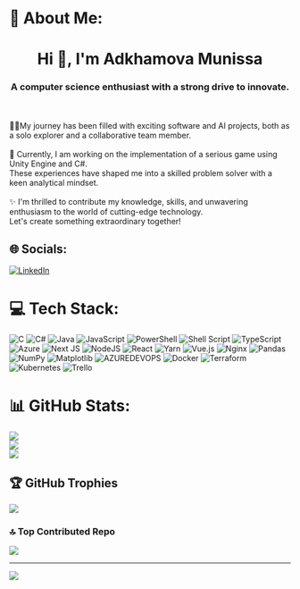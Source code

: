 # 💫 About Me:
<h1 align="center">Hi 👋, I'm Adkhamova Munissa</h1>
<h3 align="center">A computer science enthusiast with a strong drive to innovate.</h3> 
 <br><br>👨‍💻My journey has been filled with exciting software and AI projects, both as a solo explorer and a collaborative team member. <br><br>🔭 Currently, I am working on the implementation of a serious game using Unity Engine and C#. <br>  These experiences have shaped me into a skilled problem solver with a keen analytical mindset. <br><br> ✨ I'm thrilled to contribute my knowledge, skills, and unwavering enthusiasm to the world of cutting-edge technology. <br>Let's create something extraordinary together! 


## 🌐 Socials:
[![LinkedIn](https://img.shields.io/badge/LinkedIn-%230077B5.svg?logo=linkedin&logoColor=white)](https://www.linkedin.com/in/munissa-adkhamova-7b1464252/)

# 💻 Tech Stack:
![C](https://img.shields.io/badge/c-%2300599C.svg?style=flat&logo=c&logoColor=white) ![C#](https://img.shields.io/badge/c%23-%23239120.svg?style=flat&logo=csharp&logoColor=white) ![Java](https://img.shields.io/badge/java-%23ED8B00.svg?style=flat&logo=openjdk&logoColor=white) ![JavaScript](https://img.shields.io/badge/javascript-%23323330.svg?style=flat&logo=javascript&logoColor=%23F7DF1E) ![PowerShell](https://img.shields.io/badge/PowerShell-%235391FE.svg?style=flat&logo=powershell&logoColor=white) ![Shell Script](https://img.shields.io/badge/shell_script-%23121011.svg?style=flat&logo=gnu-bash&logoColor=white) ![TypeScript](https://img.shields.io/badge/typescript-%23007ACC.svg?style=flat&logo=typescript&logoColor=white) ![Azure](https://img.shields.io/badge/azure-%230072C6.svg?style=flat&logo=microsoftazure&logoColor=white) ![Next JS](https://img.shields.io/badge/Next-black?style=flat&logo=next.js&logoColor=white) ![NodeJS](https://img.shields.io/badge/node.js-6DA55F?style=flat&logo=node.js&logoColor=white) ![React](https://img.shields.io/badge/react-%2320232a.svg?style=flat&logo=react&logoColor=%2361DAFB) ![Yarn](https://img.shields.io/badge/yarn-%232C8EBB.svg?style=flat&logo=yarn&logoColor=white) ![Vue.js](https://img.shields.io/badge/vue.js-%2335495e.svg?style=flat&logo=vuedotjs&logoColor=%234FC08D) ![Nginx](https://img.shields.io/badge/nginx-%23009639.svg?style=flat&logo=nginx&logoColor=white) ![Pandas](https://img.shields.io/badge/pandas-%23150458.svg?style=flat&logo=pandas&logoColor=white) ![NumPy](https://img.shields.io/badge/numpy-%23013243.svg?style=flat&logo=numpy&logoColor=white) ![Matplotlib](https://img.shields.io/badge/Matplotlib-%23ffffff.svg?style=flat&logo=Matplotlib&logoColor=black) ![AZUREDEVOPS](https://img.shields.io/badge/azuredevops-0078D7.svg?style=flat&logo=azuredevops&logoColor=white&color=%230078D7) ![Docker](https://img.shields.io/badge/docker-%230db7ed.svg?style=flat&logo=docker&logoColor=white) ![Terraform](https://img.shields.io/badge/terraform-%235835CC.svg?style=flat&logo=terraform&logoColor=white) ![Kubernetes](https://img.shields.io/badge/kubernetes-%23326ce5.svg?style=flat&logo=kubernetes&logoColor=white) ![Trello](https://img.shields.io/badge/Trello-%23026AA7.svg?style=flat&logo=Trello&logoColor=white)
# 📊 GitHub Stats:
![](https://github-readme-stats.vercel.app/api?username=AdkhamovaMunissa&theme=vue-dark&hide_border=false&include_all_commits=false&count_private=false)<br/>
![](https://github-readme-streak-stats.herokuapp.com/?user=AdkhamovaMunissa&theme=vue-dark&hide_border=false)<br/>
![](https://github-readme-stats.vercel.app/api/top-langs/?username=AdkhamovaMunissa&theme=vue-dark&hide_border=false&include_all_commits=false&count_private=false&layout=compact)

## 🏆 GitHub Trophies
![](https://github-profile-trophy.vercel.app/?username=AdkhamovaMunissa&theme=radical&no-frame=false&no-bg=true&margin-w=4)

### 🔝 Top Contributed Repo
![](https://github-contributor-stats.vercel.app/api?username=AdkhamovaMunissa&limit=5&theme=dark&combine_all_yearly_contributions=true)

---
[![](https://visitcount.itsvg.in/api?id=AdkhamovaMunissa&icon=3&color=0)](https://visitcount.itsvg.in)

<!-- Proudly created with GPRM ( https://gprm.itsvg.in ) -->

<!--
**AdkhamovaMunissa/AdkhamovaMunissa** is a ✨ _special_ ✨ repository because its `README.md` (this file) appears on your GitHub profile.
-->
